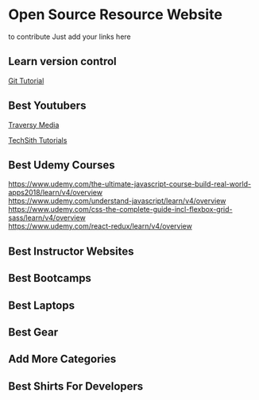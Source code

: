 # Open Source Resource Website
to contribute Just add your links here

## Learn version control
[Git Tutorial](https://codeburst.io/a-step-by-step-guide-to-making-your-first-github-contribution-5302260a2940)
## Best Youtubers
[Traversy Media](https://www.youtube.com/user/TechGuyWeb)


[CodingPhase]:(https://www.youtube.com/channel/UC46wWUso9H5KPQcoL9iE3Ug)

[Joshua Fluke]:(https://www.youtube.com/channel/UC-91UA-Xy2Cvb98deRXuggA)

[Bulldog Mindset]:(https://www.youtube.com/user/jsonmez)

[TechSith Tutorials](https://www.youtube.com/channel/UCbGZKLIHpox2l0whz6_RYyg "TechSith Tutorials")

## Best Udemy Courses

https://www.udemy.com/the-ultimate-javascript-course-build-real-world-apps2018/learn/v4/overview <br>
https://www.udemy.com/understand-javascript/learn/v4/overview <br>
https://www.udemy.com/css-the-complete-guide-incl-flexbox-grid-sass/learn/v4/overview <br>
https://www.udemy.com/react-redux/learn/v4/overview <br>

## Best Instructor Websites

## Best Bootcamps

## Best Laptops

## Best Gear

## Add More Categories

## Best Shirts For Developers 
